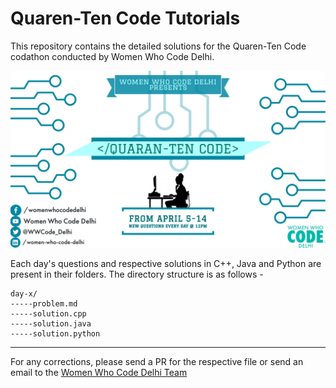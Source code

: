 # Quaren-Ten Code Tutorials

This repository contains the detailed solutions for the Quaren-Ten Code codathon conducted by Women Who Code Delhi.

![Poster](https://github.com/WomenWhoCodeDelhi/Quaren-Ten-Code-Solutions/blob/master/poster.png)

Each day's questions and respective solutions in C++, Java and Python are present in their folders. The directory structure is as follows - 

```
day-x/
-----problem.md
-----solution.cpp
-----solution.java
-----solution.python
```

---

For any corrections, please send a PR for the respective file or send an email to the [Women Who Code Delhi Team](mailto:delhi@womenwhocode.com?subject=[GitHub]%20Error%20Quarenten%20Code)
